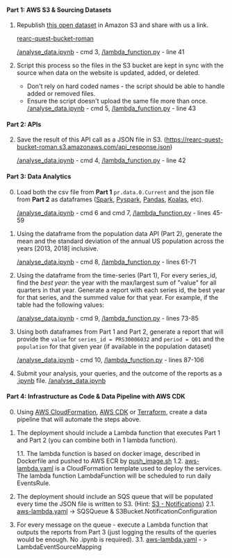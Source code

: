 #### Part 1: AWS S3 & Sourcing Datasets
1. Republish [this open dataset](https://download.bls.gov/pub/time.series/pr/) in Amazon S3 and share with us a link.

    [rearc-quest-bucket-roman](https://us-east-1.console.aws.amazon.com/s3/buckets/rearc-quest-bucket-roman)

    [/analyse_data.ipynb](/analyse_data.ipynb) - cmd 3, [/lambda_function.py](/lambda_function.py) - line 41

2. Script this process so the files in the S3 bucket are kept in sync with the source when data on the website is updated, added, or deleted.
    - Don't rely on hard coded names - the script should be able to handle added or removed files.
    - Ensure the script doesn't upload the same file more than once.
    [/analyse_data.ipynb](/analyse_data.ipynb) - cmd 5, [/lambda_function.py](/lambda_function.py) - line 43

#### Part 2: APIs
2. Save the result of this API call as a JSON file in S3.
    (https://rearc-quest-bucket-roman.s3.amazonaws.com/api_response.json)

    [/analyse_data.ipynb](/analyse_data.ipynb) - cmd 4, [/lambda_function.py](/lambda_function.py) - line 42

#### Part 3: Data Analytics
0. Load both the csv file from **Part 1** `pr.data.0.Current` and the json file from **Part 2**
   as dataframes ([Spark](https://spark.apache.org/docs/1.6.1/api/java/org/apache/spark/sql/DataFrame.html),
                  [Pyspark](https://spark.apache.org/docs/latest/api/python/reference/api/pyspark.sql.DataFrame.html),
                  [Pandas](https://pandas.pydata.org/pandas-docs/stable/reference/api/pandas.DataFrame.html),
                  [Koalas](https://koalas.readthedocs.io/en/latest/),
                  etc).

    [/analyse_data.ipynb](/analyse_data.ipynb) - cmd 6 and cmd 7, [/lambda_function.py](/lambda_function.py) - lines 45-59
    
1. Using the dataframe from the population data API (Part 2),
   generate the mean and the standard deviation of the annual US population across the years [2013, 2018] inclusive.

   [/analyse_data.ipynb](/analyse_data.ipynb) - cmd 8, [/lambda_function.py](/lambda_function.py) - lines 61-71

2. Using the dataframe from the time-series (Part 1),
   For every series_id, find the *best year*: the year with the max/largest sum of "value" for all quarters in that year. Generate a report with each series id, the best year for that series, and the summed value for that year.
   For example, if the table had the following values:

   [/analyse_data.ipynb](/analyse_data.ipynb) - cmd 9, [/lambda_function.py](/lambda_function.py) - lines 73-85


3. Using both dataframes from Part 1 and Part 2, generate a report that will provide the `value`
   for `series_id = PRS30006032` and `period = Q01` and the `population` for that given year (if available in the population dataset)

   [/analyse_data.ipynb](/analyse_data.ipynb) - cmd 10, [/lambda_function.py](/lambda_function.py) - lines 87-106

4. Submit your analysis, your queries, and the outcome of the reports as a [.ipynb](https://fileinfo.com/extension/ipynb) file.
    [/analyse_data.ipynb](/analyse_data.ipynb)

#### Part 4: Infrastructure as Code & Data Pipeline with AWS CDK
0. Using [AWS CloudFormation](https://aws.amazon.com/cloudformation/), [AWS CDK](https://aws.amazon.com/cdk/) or [Terraform](https://www.terraform.io/), create a data pipeline that will automate the steps above.
1. The deployment should include a Lambda function that executes
   Part 1 and Part 2 (you can combine both in 1 lambda function).
   
    1.1. The lambda function is based on docker image, described in Dockerfile and pushed to AWS ECR by [push_image.sh](/push_image.sh)
    1.2. [aws-lambda.yaml](/cloud_formation/aws-lambda.yaml) is a CloudFormation template used to deploy the services. 
         The lambda function LambdaFunction will be scheduled to run daily EventsRule.

2. The deployment should include an SQS queue that will be populated every time the JSON file is written to S3. (Hint: [S3 - Notifications](https://docs.aws.amazon.com/AmazonS3/latest/userguide/NotificationHowTo.html))
    2.1. [aws-lambda.yaml](/cloud_formation/aws-lambda.yaml) -> SQSQueue & S3Bucket.NotificationConfiguration
3. For every message on the queue - execute a Lambda function that outputs the reports from Part 3 (just logging the results of the queries would be enough. No .ipynb is required).
    3.1. [aws-lambda.yaml](/cloud_formation/aws-lambda.yaml) - > LambdaEventSourceMapping